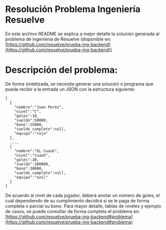 # Resolución Problema Ingeniería Resuelve

En este archivo README se explica a mejor detalle la solución generada al problema de ingeniería de Resuelve (disponible en: [https://github.com/resuelve/prueba-ing-backend](https://github.com/resuelve/prueba-ing-backend))

# Descripción del problema:
De forma sintetizada, se necesita generar una solución o programa que pueda recibir a la entrada un JSON con la estructura siguiente:

    [
	  {
	    "nombre":"Juan Perez",
	    "nivel":"C",
        "goles":10,
        "sueldo":50000,
        "bono":25000,
        "sueldo_completo":null,
        "equipo":"rojo"
	  },
	  ...,
	  {
	    "nombre":"EL Cuauh",
	    "nivel":"Cuauh",
        "goles":30,
        "sueldo":100000,
        "bono":30000,
        "sueldo_completo":null,
        "equipo":"azul"
	  }
	]
    
De acuerdo al nivel de cada jugador, deberá anotar un número de goles, el cual dependiendo de su cumplimiento decidirá si se le paga de forma completa o parcial su bono.
Para mayor detalle, tablas de niveles y ejemplo de casos, se puede consultar de forma completa el problema en:
[https://github.com/resuelve/prueba-ing-backend#problema](https://github.com/resuelve/prueba-ing-backend#problema)